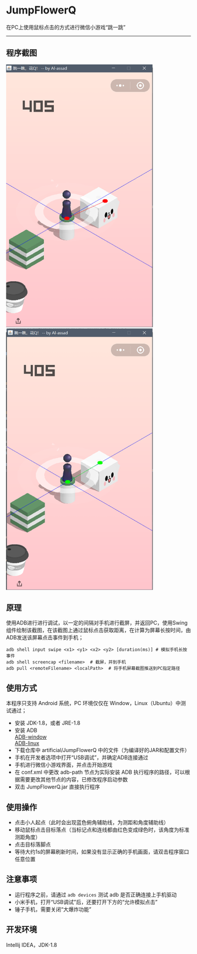 # JumpFlowerQ    
在PC上使用鼠标点击的方式进行微信小游戏“跳一跳”  

---  
  
    
   
## 程序截图
<img src="https://raw.githubusercontent.com/Al-assad/JumpFlowerQ/master/show/show1.png" width="400"/>
<img src="https://raw.githubusercontent.com/Al-assad/JumpFlowerQ/master/show/show2.png" width="400"><br />

## 原理
使用ADB进行进行调试，以一定的间隔对手机进行截屏，并返回PC，使用Swing组件绘制该截图，在该截图上通过鼠标点击获取距离，在计算为屏幕长按时间，由ADB发送该屏幕点击事件到手机；

```
adb shell input swipe <x1> <y1> <x2> <y2> [duration(ms)] # 模拟手机长按事件
adb shell screencap <filename>  # 截屏，并到手机
adb pull <remoteFilename> <localPath>  # 将手机屏幕截图推送到PC指定路径
```

##  使用方式
本程序只支持 Android 系统，PC 环境仅仅在 Window，Linux（Ubuntu）中测试通过；  

* 安装 JDK-1.8，或者 JRE-1.8    
* 安装 ADB  
  [ADB-window](https://dl.google.com/android/repository/platform-tools-latest-windows.zip)  
  [ADB-linux](https://dl.google.com/android/repository/platform-tools-latest-linux.zip)
* 下载仓库中 artificial/JumpFlowerQ 中的文件（为编译好的JAR和配置文件）
* 手机在开发者选项中打开“USB调试”，并确定ADB连接通过    
* 手机进行微信小游戏界面，并点击开始游戏
* 在 conf.xml 中更改 adb-path 节点为实际安装 ADB 执行程序的路径，可以根据需要更改其他节点的内容，已修改程序启动参数  
* 双击 JumpFlowerQ.jar 直接执行程序  

## 使用操作
* 点击小人起点（此时会出现蓝色俯角辅助线，为测距和角度辅助线）
* 移动鼠标点击目标落点（当标记点和连线都由红色变成绿色时，该角度为标准测距角度）
* 点击目标落脚点
* 等待大约1s的屏幕刷新时间，如果没有显示正确的手机画面，请双击程序窗口任意位置  

## 注意事项
* 运行程序之前，请通过 `adb devices` 测试 adb 是否正确连接上手机驱动  
* 小米手机，打开“USB调试”后，还要打开下方的“允许模拟点击”  
* 锤子手机，需要关闭“大爆炸功能”  

## 开发环境  
Intellij IDEA，JDK-1.8  
  




